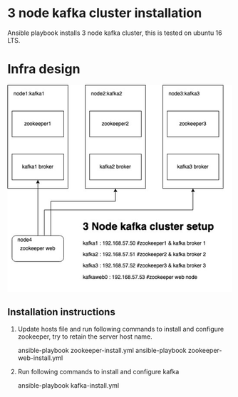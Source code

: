 # 3 node kafka cluster installation
Ansible playbook installs 3 node kafka cluster, this is tested on ubuntu 16 LTS.

# Infra design
![setup](./kafka.jpg)

## Installation instructions
1.   Update hosts file and run following commands to install and configure zookeeper, try to retain the server host name.

        ansible-playbook zookeeper-install.yml
        ansible-playbook zookeeper-web-install.yml

2.   Run following commands to install and configure kafka
     
        ansible-playbook kafka-install.yml
